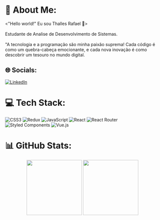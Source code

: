 # 💫 About Me:
<"Hello world!" Eu sou Thalles Rafael 🚀><br><br>Estudante de Analise de Desenvolvimento de Sistemas.<br><br>"A tecnologia e a programação são minha paixão suprema! Cada código é como um quebra-cabeça emocionante, e cada nova inovação é como descobrir um tesouro no mundo digital.


## 🌐 Socials:
[![LinkedIn](https://img.shields.io/badge/LinkedIn-%230077B5.svg?logo=linkedin&logoColor=white)](https://linkedin.com/in/thallesrafael) 

# 💻 Tech Stack:
![CSS3](https://img.shields.io/badge/css3-%231572B6.svg?style=for-the-badge&logo=css3&logoColor=white) ![Redux](https://img.shields.io/badge/redux-%23593d88.svg?style=for-the-badge&logo=redux&logoColor=white) ![JavaScript](https://img.shields.io/badge/javascript-%23323330.svg?style=for-the-badge&logo=javascript&logoColor=%23F7DF1E) ![React](https://img.shields.io/badge/react-%2320232a.svg?style=for-the-badge&logo=react&logoColor=%2361DAFB) ![React Router](https://img.shields.io/badge/React_Router-CA4245?style=for-the-badge&logo=react-router&logoColor=white) ![Styled Components](https://img.shields.io/badge/styled--components-DB7093?style=for-the-badge&logo=styled-components&logoColor=white) ![Vue.js](https://img.shields.io/badge/vue.js-%2335495e.svg?style=for-the-badge&logo=vuedotjs&logoColor=%234FC08D) 
# 📊 GitHub Stats:
<div align="center">
    <img align="center" height="180em" src="https://github-readme-streak-stats.herokuapp.com/?user=thallesrafaell&theme=dark&hide_border=false" />
    <img align="center" height="180em" src="https://github-readme-stats.vercel.app/api/top-langs/?username=thallesrafaell&theme=dark&hide_border=false&include_all_commits=true&count_private=true&layout=compact" />
</div>
